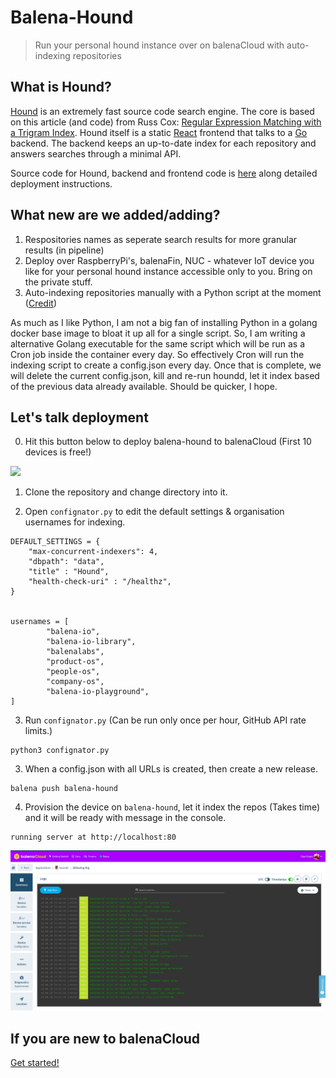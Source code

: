 # Balena-Hound

> Run your personal hound instance over on balenaCloud with auto-indexing repositories 

## What is Hound?

[Hound](https://github.com/hound-search/hound) is an extremely fast source code search engine. The core is based on this article (and code) from Russ Cox: [Regular Expression Matching with a Trigram Index](http://swtch.com/~rsc/regexp/regexp4.html). Hound itself is a static [React](http://facebook.github.io/react/) frontend that talks to a [Go](http://golang.org/) backend. The backend keeps an up-to-date index for each repository and answers searches through a minimal API.

Source code for Hound, backend and frontend code is [here](https://github.com/hound-search/hound) along detailed deployment instructions.

## What new are we added/adding? 
1. Respositories names as seperate search results for more granular results (in pipeline) 
2. Deploy over RaspberryPi's, balenaFin, NUC - whatever IoT device you like for your personal hound instance accessible only to you. Bring on the private stuff. 
3. Auto-indexing repositories manually with a Python script at the moment ([Credit](https://eklitzke.org/indexing-git-repos-with-hound))  
   
As much as I like Python, I am not a big fan of installing Python in a golang docker base image to bloat it up all for a single script. So, I am writing a alternative Golang executable for the same script which will be run as a Cron job inside the container every day. So effectively Cron will run the indexing script to create a config.json every day. Once that is complete, we will delete the current config.json, kill and re-run houndd, let it index based of the previous data already available. Should be quicker, I hope.

## Let's talk deployment

0. Hit this button below to deploy balena-hound to balenaCloud (First 10 devices is free!)

[![](https://www.balena.io/deploy.png)](https://dashboard.balena-cloud.com/deploy)

1. Clone the repository and change directory into it.

2. Open `confignator.py` to edit the default settings & organisation usernames for indexing. 

```
DEFAULT_SETTINGS = {
    "max-concurrent-indexers": 4, 
    "dbpath": "data", 
    "title" : "Hound",
    "health-check-uri" : "/healthz",
}


usernames = [
        "balena-io",
        "balena-io-library",
        "balenalabs",
        "product-os",
        "people-os",
        "company-os",
        "balena-io-playground",
]    
```

3. Run `confignator.py` (Can be run only once per hour, GitHub API rate limits.)

```
python3 confignator.py
```

3. When a config.json with all URLs is created, then create a new release. 

```
balena push balena-hound
```

4. Provision the device on `balena-hound`, let it index the repos (Takes time) and it will be ready with message in the console. 

```
running server at http://localhost:80
```

![](dashboard.png)

## If you are new to balenaCloud

[Get started!](https://www.balena.io/docs/learn/getting-started/raspberrypi3/nodejs/)
